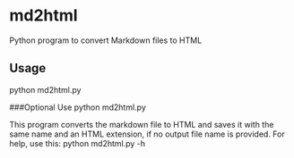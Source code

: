 # md2html
Python program to convert Markdown files to HTML

## Usage
python md2html.py <Markdown file>

###Optional Use
python md2html.py <Markdown file> <Output HTML>

This program converts the markdown file to HTML and saves it with the same name and an HTML extension, if no output file name is provided. For help, use this: 
python md2html.py -h 